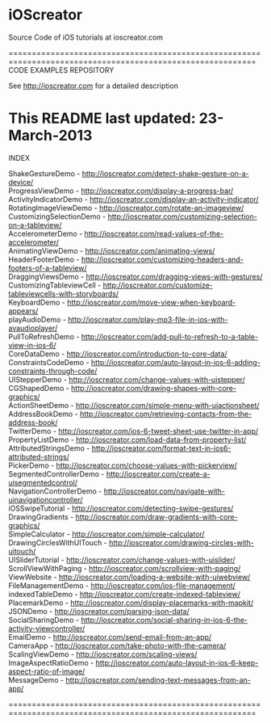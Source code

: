 iOScreator
==========

Source Code of iOS tutorials at ioscreator.com

===========================================================================================================
CODE EXAMPLES REPOSITORY

  See http://ioscreator.com for a detailed description 

  This README last updated: 23-March-2013
===========================================================================================================

INDEX

ShakeGestureDemo - http://ioscreator.com/detect-shake-gesture-on-a-device/  
ProgressViewDemo - http://ioscreator.com/display-a-progress-bar/  
ActivityIndicatorDemo - http://ioscreator.com/display-an-activity-indicator/  
RotatingImageViewDemo - http://ioscreator.com/rotate-an-imageview/  
CustomizingSelectionDemo - http://ioscreator.com/customizing-selection-on-a-tableview/  
AccelerometerDemo - http://ioscreator.com/read-values-of-the-accelerometer/  
AnimatingViewDemo - http://ioscreator.com/animating-views/  
HeaderFooterDemo - http://ioscreator.com/customizing-headers-and-footers-of-a-tableview/  
DraggingViewsDemo - http://ioscreator.com/dragging-views-with-gestures/  
CustomizingTableviewCell - http://ioscreator.com/customize-tableviewcells-with-storyboards/  
KeyboardDemo - http://ioscreator.com/move-view-when-keyboard-appears/  
playAudioDemo - http://ioscreator.com/play-mp3-file-in-ios-with-avaudioplayer/  
PullToRefreshDemo - http://ioscreator.com/add-pull-to-refresh-to-a-table-view-in-ios-6/  
CoreDataDemo - http://ioscreator.com/introduction-to-core-data/  
ConstraintsCodeDemo - http://ioscreator.com/auto-layout-in-ios-6-adding-constraints-through-code/  
UIStepperDemo - http://ioscreator.com/change-values-with-uistepper/  
CGShapedDemo - http://ioscreator.com/drawing-shapes-with-core-graphics/  
ActionSheetDemo - http://ioscreator.com/simple-menu-with-uiactionsheet/  
AddressBookDemo - http://ioscreator.com/retrieving-contacts-from-the-address-book/  
TwitterDemo - http://ioscreator.com/ios-6-tweet-sheet-use-twitter-in-app/  
PropertyListDemo - http://ioscreator.com/load-data-from-property-list/  
AttributedStringsDemo - http://ioscreator.com/format-text-in-ios6-attributed-strings/  
PickerDemo - http://ioscreator.com/choose-values-with-pickerview/  
SegmentedControllerDemo - http://ioscreator.com/create-a-uisegmentedcontrol/  
NavigationControllerDemo - http://ioscreator.com/navigate-with-uinavigationcontroller/  
iOSSwipeTutorial - http://ioscreator.com/detecting-swipe-gestures/  
DrawingGradients - http://ioscreator.com/draw-gradients-with-core-graphics/  
SimpleCalculator - http://ioscreator.com/simple-calculator/  
DrawingCirclesWithUITouch - http://ioscreator.com/drawing-circles-with-uitouch/  
UISliderTutorial - http://ioscreator.com/change-values-with-uislider/  
ScrollViewWithPaging - http://ioscreator.com/scrollview-with-paging/  
ViewWebsite - http://ioscreator.com/loading-a-website-with-uiwebview/  
FileManagementDemo - http://ioscreator.com/ios-file-management/  
indexedTableDemo - http://ioscreator.com/create-indexed-tableview/  
PlacemarkDemo - http://ioscreator.com/display-placemarks-with-mapkit/  
JSONDemo - http://ioscreator.com/parsing-json-data/  
SocialSharingDemo - http://ioscreator.com/social-sharing-in-ios-6-the-activity-viewcontroller/  
EmailDemo - http://ioscreator.com/send-email-from-an-app/  
CameraApp - http://ioscreator.com/take-photo-with-the-camera/  
ScalingViewDemo - http://ioscreator.com/scaling-views/  
ImageAspectRatioDemo - http://ioscreator.com/auto-layout-in-ios-6-keep-aspect-ratio-of-image/  
MessageDemo - http://ioscreator.com/sending-text-messages-from-an-app/  

===========================================================================================================

